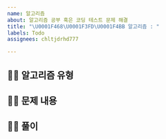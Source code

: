 ```yaml
---
name: 알고리즘
about: 알고리즘 공부 혹은 코딩 테스트 문제 해결
title: "\U0001F468\U0001F3FD‍\U0001F4BB 알고리즘 : "
labels: Todo
assignees: chltjdrhd777

---
```


## 👨🏼 알고리즘 유형

## 👨🏼 문제 내용

## 👨🏼 풀이
